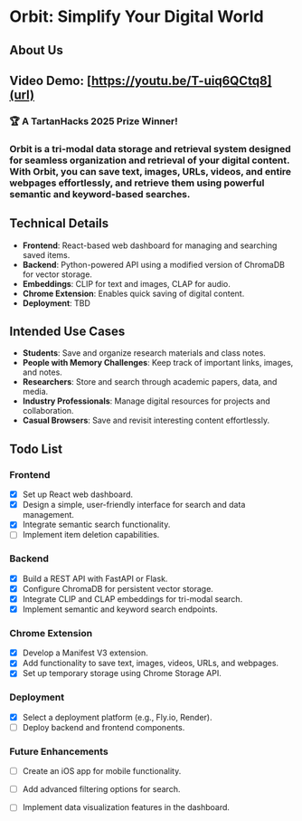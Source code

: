 # Orbit: Simplify Your Digital World
## About Us
## Video Demo: [https://youtu.be/T-uiq6QCtq8](url)
### 🏆 A TartanHacks 2025 Prize Winner!
### Orbit is a tri-modal data storage and retrieval system designed for seamless organization and retrieval of your digital content. With Orbit, you can save text, images, URLs, videos, and entire webpages effortlessly, and retrieve them using powerful semantic and keyword-based searches.
## Technical Details
- **Frontend**: React-based web dashboard for managing and searching saved items.
- **Backend**: Python-powered API using a modified version of ChromaDB for vector storage.
- **Embeddings**: CLIP for text and images, CLAP for audio.
- **Chrome Extension**: Enables quick saving of digital content.
- **Deployment**: TBD
## Intended Use Cases
- **Students**: Save and organize research materials and class notes.
- **People with Memory Challenges**: Keep track of important links, images, and notes.
- **Researchers**: Store and search through academic papers, data, and media.
- **Industry Professionals**: Manage digital resources for projects and collaboration.
- **Casual Browsers**: Save and revisit interesting content effortlessly.

## Todo List
### Frontend
- [x] Set up React web dashboard.
- [x] Design a simple, user-friendly interface for search and data management.
- [x] Integrate semantic search functionality.
- [ ] Implement item deletion capabilities.

### Backend
- [x] Build a REST API with FastAPI or Flask.
- [x] Configure ChromaDB for persistent vector storage.
- [x] Integrate CLIP and CLAP embeddings for tri-modal search.
- [x] Implement semantic and keyword search endpoints.

### Chrome Extension
- [x] Develop a Manifest V3 extension.
- [x] Add functionality to save text, images, videos, URLs, and webpages.
- [x] Set up temporary storage using Chrome Storage API.

### Deployment
- [x] Select a deployment platform (e.g., Fly.io, Render).
- [ ] Deploy backend and frontend components.

### Future Enhancements
- [ ] Create an iOS app for mobile functionality.
- [ ] Add advanced filtering options for search.
- [ ] Implement data visualization features in the dashboard.

